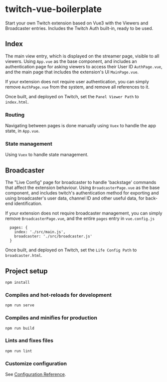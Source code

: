 # twitch-vue-boilerplate

Start your own Twitch extension based on Vue3 with the Viewers and Broadcaster entries.
Includes the Twitch Auth built-in, ready to be used.

## Index
The main view entry, which is displayed on the streamer page, visible to all viewers.
Using `App.vue` as the base component, and includes an authentication page for asking viewers to access their User ID `AuthPage.vue`, and the main page that includes the extension's UI `MainPage.vue`.

If your extension does not require user authentication, you can simply remove `AuthPage.vue` from the system, and remove all references to it.

Once built, and deployed on Twitch, set the `Panel Viewer Path` to `index.html`.

### Routing
Navigating between pages is done manually using `Vuex` to handle the app state, in `App.vue`.

### State management
Using `Vuex` to handle state management.

## Broadcaster
The "Live Config" page for broadcaster to handle 'backstage' commands that affect the extension behaviour.
Using `BroadcasterPage.vue` as the base component, and includes twitch's authentication method for exporting and using broadcaster's user data, channel ID and other useful data, for back-end identification.

If your extension does not require broadcaster management, you can simply remove `BroadcasterPage.vue`, and the entire `pages` entry in `vue.config.js`
```
  pages: {
    index: './src/main.js',
    broadcaster: './src/broadcaster.js'
  }
```

Once built, and deployed on Twitch, set the `Life Config Path` to `broadcaster.html`.

## Project setup
```
npm install
```

### Compiles and hot-reloads for development
```
npm run serve
```

### Compiles and minifies for production
```
npm run build
```

### Lints and fixes files
```
npm run lint
```

### Customize configuration
See [Configuration Reference](https://cli.vuejs.org/config/).
